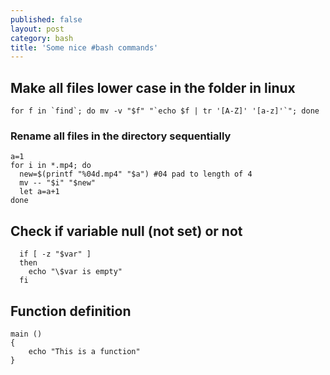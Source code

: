```yaml
---
published: false
layout: post
category: bash
title: 'Some nice #bash commands'
---
```

## Make all files lower case in the folder in linux

```
for f in `find`; do mv -v "$f" "`echo $f | tr '[A-Z]' '[a-z]'`"; done
```

### Rename all files in the directory sequentially

```
a=1
for i in *.mp4; do
  new=$(printf "%04d.mp4" "$a") #04 pad to length of 4
  mv -- "$i" "$new"
  let a=a+1
done
```

## Check if variable null (not set) or not

```
  if [ -z "$var" ]
  then
    echo "\$var is empty"
  fi
```


## Function definition

```
main ()
{
	echo "This is a function"
}
```